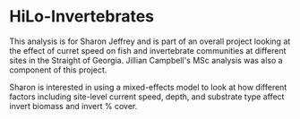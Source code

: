 # HiLo-Invertebrates

This analysis is for Sharon Jeffrey and is part of an overall project looking at the effect of curret speed on fish and invertebrate communities at different sites in the Straight of Georgia. Jillian Campbell's MSc analysis was also a component of this project. 

Sharon is interested in using a mixed-effects model to look at how different factors including site-level current speed, depth, and substrate type affect invert biomass and invert % cover. 